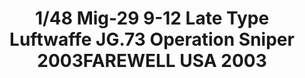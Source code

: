 ---
layout: product
title: "1/48 Mig-29 9-12 Late Type Luftwaffe JG.73 Operation Sniper 2003FAREWELL USA 2003"
price: "9500" 
desc: "Maketa"
img_path: "/assets/img/GWHS4801.jpg"
brand: "N/A"
available: false
special_offer: false
new: false
soon: false
cat: "010000"
subcat: "010900"
subsubcat: "0N/A"
sifra: "GWHS4801"
popular: false
---